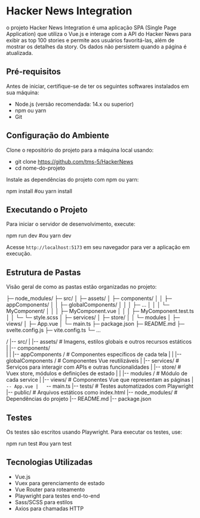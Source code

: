 # Hacker News Integration

o projeto Hacker News Integration é uma aplicação SPA (Single Page Application) que utiliza o Vue.js e interage com a API do Hacker News para exibir as top 100 stories e permite aos usuários favoritá-las, além de mostrar os detalhes da story. Os dados não persistem quando a página é atualizada.

## Pré-requisitos

Antes de iniciar, certifique-se de ter os seguintes softwares instalados em sua máquina:

- Node.js (versão recomendada: 14.x ou superior)
- npm ou yarn
- Git

## Configuração do Ambiente

Clone o repositório do projeto para a máquina local usando:

- git clone https://github.com/tms-5/HackerNews
- cd nome-do-projeto

Instale as dependências do projeto com npm ou yarn:

npm install
#ou
yarn install

## Executando o Projeto

Para iniciar o servidor de desenvolvimento, execute:

npm run dev
#ou
yarn dev

Acesse `http://localhost:5173` em seu navegador para ver a aplicação em execução.

## Estrutura de Pastas

Visão geral de como as pastas estão organizadas no projeto:

├─ node_modules/
├─ src/
│ ├─ assets/
│ ├─ components/
│ │ ├─ appComponents/
│ │ ├─ globalComponents/
│ │ │ ├─ ...
│ │ │ └─ MyComponent/
│ │ │ ├─ MyComponent.vue
│ │ │ ├─ MyComponent.test.ts
│ │ └─ └─ style.scss
│ ├─ services/
│ ├─ store/
│ │ └─ modules
│ ├─ views/
│ ├─ App.vue
│ └─ main.ts
├─ package.json
├─ README.md
├─ svelte.config.js
├─ vite.config.ts
└─ ...

/
|-- src/
| |-- assets/ # Imagens, estilos globais e outros recursos estáticos
| |-- components/  
| | |-- appComponents / # Componentes específicos de cada tela
| | |-- globalComponents / # Componentes Vue reutilizáveis
| |-- services/ # Serviços para interagir com APIs e outras funcionalidades
| |-- store/ # Vuex store, módulos e definições de estado
| | |-- modules / # Módulo de cada service
| |-- views/ # Componentes Vue que representam as páginas
| `-- App.vue
|   `-- main.ts
|-- tests/ # Testes automatizados com Playwright
|-- public/ # Arquivos estáticos como index.html
|-- node_modules/ # Dependências do projeto
|-- README.md
|-- package.json

## Testes

Os testes são escritos usando Playwright. Para executar os testes, use:

npm run test
#ou
yarn test

## Tecnologias Utilizadas

- Vue.js
- Vuex para gerenciamento de estado
- Vue Router para roteamento
- Playwright para testes end-to-end
- Sass/SCSS para estilos
- Axios para chamadas HTTP

